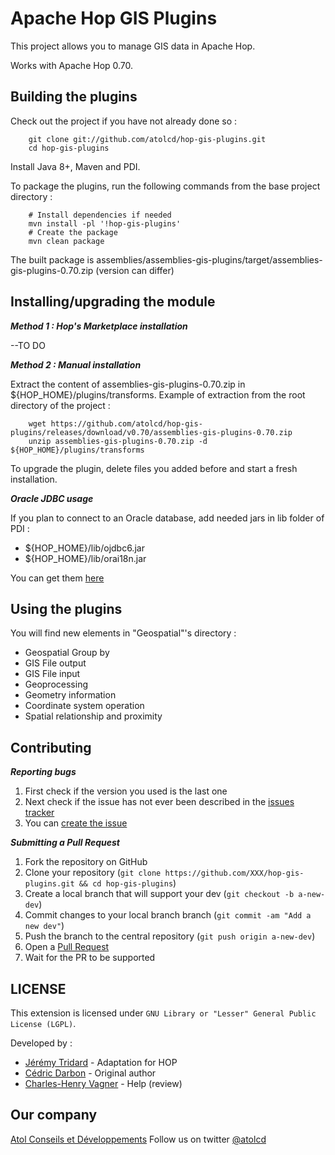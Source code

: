 Apache Hop GIS Plugins
================================

This project allows you to manage GIS data in Apache Hop.

Works with Apache Hop 0.70.


Building the plugins
-------------------
Check out the project if you have not already done so :

        git clone git://github.com/atolcd/hop-gis-plugins.git
        cd hop-gis-plugins

Install Java 8+, Maven and PDI.

To package the plugins, run the following commands from the base project directory :

        # Install dependencies if needed
        mvn install -pl '!hop-gis-plugins'
        # Create the package
        mvn clean package


The built package is assemblies/assemblies-gis-plugins/target/assemblies-gis-plugins-0.70.zip (version can differ)



Installing/upgrading the module
---------------------

***Method 1 : Hop's Marketplace installation***

--TO DO


***Method 2 : Manual installation***

Extract the content of assemblies-gis-plugins-0.70.zip in ${HOP_HOME}/plugins/transforms.
Example of extraction from the root directory of the project :

        wget https://github.com/atolcd/hop-gis-plugins/releases/download/v0.70/assemblies-gis-plugins-0.70.zip
        unzip assemblies-gis-plugins-0.70.zip -d ${HOP_HOME}/plugins/transforms

To upgrade the plugin, delete files you added before and start a fresh installation.


***Oracle JDBC usage***

If you plan to connect to an Oracle database, add needed jars in lib folder of PDI :

 - ${HOP_HOME}/lib/ojdbc6.jar
 - ${HOP_HOME}/lib/orai18n.jar

You can get them [here](http://www.oracle.com/technetwork/apps-tech/jdbc-112010-090769.html)


Using the plugins
---------------------
You will find new elements in "Geospatial"'s directory :

 - Geospatial Group by
 - GIS File output
 - GIS File input
 - Geoprocessing
 - Geometry information
 - Coordinate system operation
 - Spatial relationship and proximity


Contributing
---------------------
***Reporting bugs***

1. First check if the version you used is the last one
2. Next check if the issue has not ever been described in the [issues tracker](https://github.com/atolcd/hop-gis-plugins/issues)
3. You can [create the issue](https://github.com/atolcd/hop-gis-plugins/issues/new)

***Submitting a Pull Request***

1. Fork the repository on GitHub
2. Clone your repository (`git clone https://github.com/XXX/hop-gis-plugins.git && cd hop-gis-plugins`)
3. Create a local branch that will support your dev (`git checkout -b a-new-dev`)
4. Commit changes to your local branch branch (`git commit -am "Add a new dev"`)
5. Push the branch to the central repository (`git push origin a-new-dev`)
6. Open a [Pull Request](https://github.com/atolcd/hop-gis-plugins/pulls)
7. Wait for the PR to be supported


LICENSE
---------------------
This extension is licensed under `GNU Library or "Lesser" General Public License (LGPL)`.

Developed by :
* [Jérémy Tridard](https://fr.linkedin.com/in/jeremwy) - Adaptation for HOP
* [Cédric Darbon](https://twitter.com/cedricdarbon) - Original author
* [Charles-Henry Vagner](https://github.com/cvagner) - Help (review)


Our company
---------------------
[Atol Conseils et Développements](http://www.atolcd.com)
Follow us on twitter [@atolcd](https://twitter.com/atolcd)
